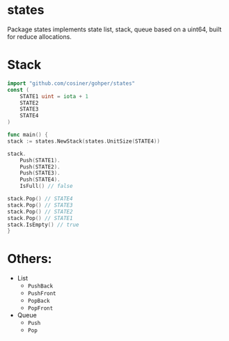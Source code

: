 # states
Package states implements state list, stack, queue based on a uint64, built for reduce allocations.

# Stack
```go
import "github.com/cosiner/gohper/states"
const (
    STATE1 uint = iota + 1
    STATE2
    STATE3
    STATE4
)

func main() {
stack := states.NewStack(states.UnitSize(STATE4))

stack.
    Push(STATE1).
    Push(STATE2).
    Push(STATE3).
    Push(STATE4).
    IsFull() // false

stack.Pop() // STATE4
stack.Pop() // STATE3
stack.Pop() // STATE2
stack.Pop() // STATE1
stack.IsEmpty() // true
}
```

# Others:
* List
    * `PushBack`
    * `PushFront`
    * `PopBack`
    * `PopFront`
* Queue
    * `Push`
    * `Pop`
